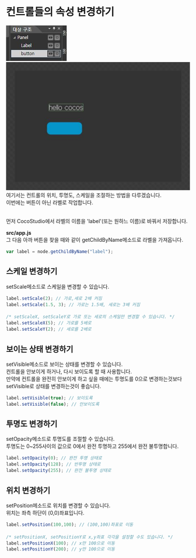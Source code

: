 컨트롤들의 속성 변경하기
====

![tree](tree.jpg)<br>
![layout](layout.jpg)<br>
여기서는 컨트롤의 위치, 투명도, 스케일을 조절하는 방법을 다루겠습니다.<br>
이번에는 버튼이 아닌 라벨로 작업합니다.<br><br>

먼저 CocoStudio에서 라벨의 이름을 'label'(또는 원하느 이름)로 바꿔서 저장합니다.<br>

__src/app.js__<br>
그 다음 아까 버튼을 찾을 때와 같이 getChildByName메소드로 라벨을 가져옵니다.
```js
var label = node.getChildByName("label");
```

스케일 변경하기
----
setScale메소드로 스케일을 변경할 수 있습니다.
```js
label.setScale(2); // 가로,세로 2배 커짐
label.setScale(1.5, 3); // 가로는 1.5배, 세로는 3배 커짐

/* setScaleX, setScaleY로 가로 또는 세로의 스케일만 변경할 수 있습니다. */
label.setScaleX(5); // 가로를 5배로
label.setScaleY(2); // 세로를 2배로
```

보이는 상태 변경하기
----
setVisible메소드로 보이는 상태를 변경할 수 있습니다.<br>
컨트롤을 안보이게 하거나, 다시 보이도록 할 때 사용합니다.<br>
만약에 컨트롤을 완전히 안보이게 하고 싶을 때에는 투명도를 0으로 변경하는것보다 setVisible로 상태를 변경하는것이 좋습니다.
```js
label.setVisible(true); // 보이도록
label.setVisible(false); // 안보이도록
```

투명도 변경하기
----
setOpacity메소드로 투명도를 조절할 수 있습니다.<br>
투명도는 0~255사이의 값으로 0에서 완전 투명하고 255에서 완전 불투명합니다.
```js
label.setOpacity(0); // 완전 투명 상태로
label.setOpacity(128); // 반투명 상태로
label.setOpacity(255); // 완전 불투명 상태로
```

위치 변경하기
----
setPosition메소드로 위치를 변경할 수 있습니다.<br>
위치는 좌측 하단이 (0,0)좌표입니다.
```js
label.setPosition(100,100); // (100,100)좌표로 이동

/* setPositionX, setPositionY로 x,y좌표 각각을 설정할 수도 있습니다. */
label.setPositionX(100); // x만 100으로 이동
label.setPositionY(200); // y만 100으로 이동
```
